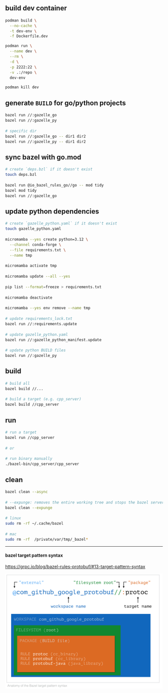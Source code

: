 ## build dev container

```bash
podman build \
  --no-cache \
  -t dev-env \
  -f Dockerfile.dev
```

```bash
podman run \
  --name dev \
  --rm \
  -d \
  -p 2222:22 \
  -v .:/repo \
  dev-env
```

```bash
podman kill dev
```

## generate `BUILD` for go/python projects

```bash
bazel run //:gazelle_go
bazel run //:gazelle_py

# specific dir
bazel run //:gazelle_go -- dir1 dir2
bazel run //:gazelle_py -- dir1 dir2
```

## sync bazel with go.mod

```bash
# create `deps.bzl` if it doesn't exist
touch deps.bzl

bazel run @io_bazel_rules_go//go -- mod tidy
bazel mod tidy
bazel run //:gazelle_go
```

## update python dependencies

```bash
# create `gazelle_python.yaml` if it doesn't exist
touch gazelle_python.yaml

micromamba --yes create python=3.12 \
  --channel conda-forge \
  --file requirements.txt \
  --name tmp

micromamba activate tmp

micromamba update --all --yes

pip list --format=freeze > requirements.txt

micromamba deactivate

micromamba --yes env remove --name tmp

# update requirements_lock.txt
bazel run //:requirements.update

# update gazelle_python.yaml
bazel run //:gazelle_python_manifest.update

# update python BUILD files
bazel run //:gazelle_py
```

## build

```bash
# build all
bazel build //...

# build a target (e.g. cpp_server)
bazel build //cpp_server
```

## run

```bash
# run a target
bazel run //cpp_server

# or

# run binary manually
./bazel-bin/cpp_server/cpp_server
```

## clean

```bash
bazel clean --async

# --expunge: removes the entire working tree and stops the bazel server
bazel clean --expunge

# linux
sudo rm -rf ~/.cache/bazel

# mac
sudo rm -rf  /private/var/tmp/_bazel*
```

---

#### bazel target pattern syntax

https://grpc.io/blog/bazel-rules-protobuf/#13-target-pattern-syntax

![](./target-pattern-syntax.png)
